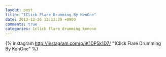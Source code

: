 ```yaml
---
layout: post
title: "1Click Flare Drumming By KenOne"
date: 2013-12-26 12:13:39 +0900
comments: true
categories: 1click flare drumming kenone
---
```


{% instagram http://instagram.com/p/iK1DP5k1D7/ "1Click Flare Drumming By KenOne" %}
